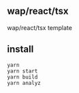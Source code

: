 
## wap/react/tsx

wap/react/tsx template

## install
```
yarn
yarn start
yarn build
yarn analyz
```